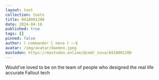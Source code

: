 ```yaml
---
layout: toot
collection: toots
title: 0418001200
date: 2024-04-18
published: true
tags: []
pinned: false
author: ⸸ commander ░ nova ⸸ :~$
avatar: /img/avatar/daemon.jpeg
mastodon: https://mastodon.online/@cmdr_nova/0418001200
---
```


Would’ve loved to be on the team of people who designed the real life accurate Fallout tech

